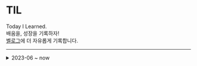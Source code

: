 # TIL

Today I Learned.  
배움을, 성장을 기록하자!  
[벨로그](https://velog.io/@kuronuma_daisy)에 더 자유롭게 기록합니다.


---  
<details>
<summary>2023-06 ~ now</summary>
<div markdown="1">       

# Category    

<details>
<summary>Android(with kotlin)</summary>
<div markdown="1">       

* TIL 2023-06-26 - [com.google.gson.stream.MalformedJsonException: Unterminated object at line 관련 에러](https://github.com/yndoo/TIL/blob/main/Android/com.google.gson.stream.MalformedJsonException%3A%20Unterminated%20object%20at%20line%20%EA%B4%80%EB%A0%A8%20%EC%97%90%EB%9F%AC.md)
* TIL 2023-07-01 - [Kotlin 기초 - 변수와 함수](https://github.com/yndoo/TIL/blob/main/Android/Kotlin%20%EA%B8%B0%EC%B4%88%20-%20%EB%B3%80%EC%88%98%EC%99%80%20%ED%95%A8%EC%88%98.md)
* TIL 2023-07-02 - [Kotlin 기초 - 조건문과 반복문](https://github.com/yndoo/TIL/blob/main/Android/Kotlin%20%EA%B8%B0%EC%B4%88%20-%20%EC%A1%B0%EA%B1%B4%EB%AC%B8%EA%B3%BC%20%EB%B0%98%EB%B3%B5%EB%AC%B8.md)
* TIL 2023-07-03 - [Kotlin 기초 - 클래스와 생성자](https://github.com/yndoo/TIL/blob/main/Android/Kotlin%20%EA%B8%B0%EC%B4%88%20-%20%ED%81%B4%EB%9E%98%EC%8A%A4%EC%99%80%20%EC%83%9D%EC%84%B1%EC%9E%90.md)
* TIL 2023-07-04 - [[Kotlin] 상속](https://github.com/yndoo/TIL/blob/main/Android/%5BKotlin%5D%20%EC%83%81%EC%86%8D.md)
* TIL 2023-07-05 - [비밀번호 확인 화면 구현](https://github.com/yndoo/AndroidPracticeProjects/tree/master/pw_view), [Android Studio 에러 기록"is translated here but not found in default locale" & "Unresolved reference: activity_main"](https://github.com/yndoo/TIL/blob/main/Android/Android%20Studio%20%EC%97%90%EB%9F%AC%20%22is%20translated%20here%20but%20not%20found%20in%20default%20locale%22%20%26%20%22Unresolved%20reference%3A%20activity_main%22.md)
* TIL 2023-07-07 - [Splash Screen 만들기(kotlin)](https://github.com/yndoo/TIL/blob/main/Android/Splash%20Screen%20%EB%A7%8C%EB%93%A4%EA%B8%B0(kotlin).md)
* TIL 2023-07-09 - [Retrofit2 통신](https://github.com/yndoo/TIL/blob/main/Android/Retrofit2%20%ED%86%B5%EC%8B%A0.md)
* TIL 2023-07-11 - [뷰 클래스와 화면 구성](https://github.com/yndoo/TIL/blob/main/Android/%EB%B7%B0%20%ED%81%B4%EB%9E%98%EC%8A%A4%EC%99%80%20%ED%99%94%EB%A9%B4%20%EA%B5%AC%EC%84%B1.md)
* TIL 2023-07-12 - [기본적인 뷰와 속성(작성 중)](https://velog.io/@kuronuma_daisy/android7)
* TIL 2023-07-14 - [뷰와 속성 예시 추가작성](https://github.com/yndoo/TIL/blob/main/Android/%EA%B8%B0%EB%B3%B8%EC%A0%81%EC%9D%B8%20%EB%B7%B0%EC%99%80%20%EC%86%8D%EC%84%B1.md)
* TIL 2023-07-16 - [Kotlin 데이터 종류 (작성 중)](https://github.com/yndoo/TIL/blob/main/Android/%5BKotlin%5D%20%EB%8D%B0%EC%9D%B4%ED%84%B0%20%EC%A2%85%EB%A5%98.md)
* TIL 2023-07-17 - [Kotlin 데이터 클래스 함수 내용 추가](https://github.com/yndoo/TIL/blob/main/Android/%5BKotlin%5D%20%EB%8D%B0%EC%9D%B4%ED%84%B0%20%EC%A2%85%EB%A5%98.md)
* TIL 2023-07-24 - [뷰 바인딩](https://github.com/yndoo/TIL/blob/main/Android/%EB%B7%B0%EB%B0%94%EC%9D%B8%EB%94%A9.md)
* TIL 2023-07-25 - [Kotlin 오브젝트 클래스 추가](https://github.com/yndoo/TIL/blob/main/Android/%5BKotlin%5D%20%EB%8D%B0%EC%9D%B4%ED%84%B0%20%EC%A2%85%EB%A5%98.md)
* TIL 2023-07-26 - [Koltin 컴패니언 클래스](https://github.com/yndoo/TIL/blob/main/Android/%5BKotlin%5D%20%EB%8D%B0%EC%9D%B4%ED%84%B0%20%EC%A2%85%EB%A5%98.md)
* TIL 2023-07-28 - [Kotlin 람다 함수 정리](https://github.com/yndoo/TIL/blob/main/Android/%5BKotlin%5D%20%EB%9E%8C%EB%8B%A4%20%ED%95%A8%EC%88%98%EC%99%80%20%EA%B3%A0%EC%B0%A8%20%ED%95%A8%EC%88%98.md)
* TIL 2023-07-29 - [Kotlin 람다 함수 마무리, 함수 타입](https://github.com/yndoo/TIL/blob/main/Android/%5BKotlin%5D%20%EB%9E%8C%EB%8B%A4%20%ED%95%A8%EC%88%98%EC%99%80%20%EA%B3%A0%EC%B0%A8%20%ED%95%A8%EC%88%98.md)
* TIL 2023-07-30 - [전화번호 키패드 구현](https://github.com/yndoo/AndroidPracticeProjects/tree/master/ch7_layout)
* TIL 2023-08-01 - [스톱워치 기능 구현](https://github.com/yndoo/AndroidPracticeProjects/tree/master/ch8_event), [패키지명 변경 방법 작성](https://github.com/yndoo/TIL/blob/main/Android/%EC%95%88%EB%93%9C%EB%A1%9C%EC%9D%B4%EB%93%9C%20%EC%8A%A4%ED%8A%9C%EB%94%94%EC%98%A4%20%ED%8C%A8%ED%82%A4%EC%A7%80%EB%AA%85%20%EB%B3%80%EA%B2%BD%20%EB%B0%A9%EB%B2%95.md)
* TIL 2023-08-02 - [스톱워치 기능, 뒤로 가기 버튼 이벤트 처리 설명](https://github.com/yndoo/AndroidPracticeProjects/blob/master/ch8_event/README.md)
* TIL 2023-08-05 - [Kotlin typelias 설명 추가](https://github.com/yndoo/TIL/blob/main/Android/%5BKotlin%5D%20%EB%9E%8C%EB%8B%A4%20%ED%95%A8%EC%88%98%EC%99%80%20%EA%B3%A0%EC%B0%A8%20%ED%95%A8%EC%88%98.md)
* TIL 2023-08-07 - [Kotlin 타입 생략, 고차 함수 설명 추가](https://github.com/yndoo/TIL/blob/main/Android/%5BKotlin%5D%20%EB%9E%8C%EB%8B%A4%20%ED%95%A8%EC%88%98%EC%99%80%20%EA%B3%A0%EC%B0%A8%20%ED%95%A8%EC%88%98.md)
* TIL 2023-08-10 - [[Android Studio] requires androidx support 에러 기록](https://github.com/yndoo/TIL/blob/main/Android/%5BAndroid%20Studio%5D%20requires%20androidx%20support%20%EC%97%90%EB%9F%AC.md)
* TIL 2023-08-11 - [[Android Studio] "failed to update status to complete haxm" 해결](https://github.com/yndoo/TIL/blob/main/Android/%5BAndroid%20Studio%5D%20%22failed%20to%20update%20status%20to%20complete%20haxm%22%20%ED%95%B4%EA%B2%B0.md)  
* TIL 2023-08-13 - [잭팟 주사위 앱 개발](https://github.com/yndoo/dice_app)
* TIL 2023-08-14 - [잭팟 주사위 앱 마무리 및 포스팅](https://github.com/yndoo/dice_app/blob/master/README.md)
* TIL 2023-08-16 - [명언 앱 개발](https://github.com/yndoo/GoodWordsApp)
* TIL 2023-08-17 - [랜덤 명언 앱, ListView, font 적용 기록](https://github.com/yndoo/TIL/blob/main/Android/%EB%9E%9C%EB%8D%A4%20%EB%AA%85%EC%96%B8%20%EC%95%B1%2C%20ListView%2C%20font%20%EC%A0%81%EC%9A%A9.md)
* TIL 2023-08-18 - [RecyclerView 리사이클러뷰, 클릭 이벤트 처리 기록](https://github.com/yndoo/recyclerview_ex)
* TIL 2023-08-19 - [setResult 등 활용 액티비티간 데이터 전송(랜덤 명업 앱Ver.2)](https://github.com/yndoo/GoodWordsApp/blob/master/README.md)
* TIL 2023-08-20 - [Koltin 널 안전성 연산자 기록](https://github.com/yndoo/TIL/blob/main/Android/%5BKotlin%5D%20%EB%84%90%20%EC%95%88%EC%A0%84%EC%84%B1%20(%3F%20.%3F%20%3F%3A%20!!%20%EC%97%B0%EC%82%B0%EC%9E%90).md)
* TIL 2023-08-21 - [가수별 노래 리스트 앱 개발 마무리](https://github.com/yndoo/trot_list)
* TIL 2023-08-22 - [Navigaion, Fragment 활용 포스팅](https://github.com/yndoo/trot_list/blob/master/README.md)
* TIL 2023-08-23 - [책읽고 인텐트 이해하기 - 인텐트 정리](https://github.com/yndoo/TIL/blob/main/Android/%EC%9D%B8%ED%85%90%ED%8A%B8%20%EC%9D%B4%ED%95%B4%ED%95%98%EA%B8%B0.md)
* TIL 2023-08-24 - [책읽고 인텐트 이해하기 - 엑스트라 데이터](https://github.com/yndoo/TIL/blob/main/Android/%EC%9D%B8%ED%85%90%ED%8A%B8%20%EC%9D%B4%ED%95%B4%ED%95%98%EA%B8%B0.md)
* TIL 2023-08-26 - [책읽고 인텐트 이해하기 - 화면 되돌리기](https://github.com/yndoo/TIL/blob/main/Android/%EC%9D%B8%ED%85%90%ED%8A%B8%20%EC%9D%B4%ED%95%B4%ED%95%98%EA%B8%B0.md)
* TIL 2023-08-27 - [Firebase 회원가입, 이메일 로그인, 익명 로그인](https://github.com/yndoo/firebase_login_test)
* TIL 2023-08-29 - [운동 메모 애플리케이션 제작, 구조도 작성](https://github.com/yndoo/DietMemoApp)
* TIL 2023-08-30 - [[Android] 아이템 모서리 둥글게 Radius](https://github.com/yndoo/TIL/blob/main/Android/%5BAndroid%5D%20%EC%95%84%EC%9D%B4%ED%85%9C%20%EB%AA%A8%EC%84%9C%EB%A6%AC%20%EB%91%A5%EA%B8%80%EA%B2%8C%20%EB%A7%8C%EB%93%A4%EA%B8%B0%20Radius.md)
* TIL 2023-09-03 - [운동 메모 앱 수정 - 식단 메모 기능 추가](https://github.com/yndoo/DietMemoApp/commit/7c52b29c2c3f5818196100118c2f75582876a37a)
* TIL 2023-09-04 - [운동 메모 앱 수정 - 프로필 세팅 UI 추가](https://github.com/yndoo/DietMemoApp/commit/112aa4fa7608cc059ae800a02cc015a8b7f83dd9)
* TIL 2023-09-05 - [영민이를 위한 운동 메모 앱 ver.2 완성!!](https://github.com/yndoo/DietMemoApp)

</div>
</details>

<details>
<summary>CS</summary>
<div markdown="1">       


* TIL 2023-06-29 - [가상 메모리와 스레싱](https://github.com/yndoo/TIL/blob/main/CS/%EA%B0%80%EC%83%81%20%EB%A9%94%EB%AA%A8%EB%A6%AC%EC%99%80%20%EC%8A%A4%EB%A0%88%EC%8B%B1.md)
* TIl 2023-07-03 - [정처기 실기 공부](https://github.com/yndoo/TIL/blob/main/CS/%EC%A0%95%EC%B2%98%EA%B8%B0%20%EC%8B%A4%EA%B8%B0%20%EA%B3%B5%EB%B6%80.md)
* TIL 2023-07-04 - [정처기 실기 정리 추가](https://github.com/yndoo/TIL/blob/main/CS/%EC%A0%95%EC%B2%98%EA%B8%B0%20%EC%8B%A4%EA%B8%B0%20%EA%B3%B5%EB%B6%80.md)
* TIL 2023-07-06 - [SQL(정처기 실기)](https://github.com/yndoo/TIL/blob/main/CS/SQL(%EC%A0%95%EC%B2%98%EA%B8%B0%20%EC%8B%A4%EA%B8%B0).md)
* TIL 2023-07-10 - [정처기 실기 정리 추가](https://github.com/yndoo/TIL/blob/main/CS/%EC%A0%95%EC%B2%98%EA%B8%B0%20%EC%8B%A4%EA%B8%B0%20%EA%B3%B5%EB%B6%80.md)
* TIL 2023-07-13 - [SQL 정리 추가](https://github.com/yndoo/TIL/blob/main/CS/SQL(%EC%A0%95%EC%B2%98%EA%B8%B0%20%EC%8B%A4%EA%B8%B0).md)
* TIL 2023-07-15 - [정처기 정리 추가(보안 공격 위주)](https://github.com/yndoo/TIL/blob/main/CS/%EC%A0%95%EC%B2%98%EA%B8%B0%20%EC%8B%A4%EA%B8%B0%20%EA%B3%B5%EB%B6%80.md)
* TIL 2023-07-19 - [정처기 암기법](https://github.com/yndoo/TIL/blob/main/CS/%EC%A0%95%EC%B2%98%EA%B8%B0%20%EC%8B%A4%EA%B8%B0%20%EC%95%94%EA%B8%B0%EB%B2%95.md)
* TIL 2023-07-20 - [정처기 암기법 추가](https://github.com/yndoo/TIL/blob/main/CS/%EC%A0%95%EC%B2%98%EA%B8%B0%20%EC%8B%A4%EA%B8%B0%20%EC%95%94%EA%B8%B0%EB%B2%95.md)
* TIL 2023-07-21 - [정처기-암호화 알고리즘](https://velog.io/@kuronuma_daisy/%EC%95%94%ED%98%B8%ED%99%94-%EC%95%8C%EA%B3%A0%EB%A6%AC%EC%A6%98)
* TIL 2023-07-22 - [프로세스 스케줄링](https://github.com/yndoo/TIL/blob/main/CS/%ED%94%84%EB%A1%9C%EC%84%B8%EC%8A%A4%20%EC%8A%A4%EC%BC%80%EC%A4%84%EB%A7%81.md)

</div>
</details>

<details>
<summary>알고리즘에 대하여(포스팅)</summary>
<div markdown="1">      
 
* TIL 2023-06-28 - [Python3 Tips : 유용했던 내장함수, 자료구조 정리](https://github.com/yndoo/TIL/blob/main/Python/Python%20Tips%20%EB%AA%A8%EC%9D%8C.md)
* TIl 2023-08-08 - [N-Queens 문제 이해, 풀이(Python, C++)](https://github.com/yndoo/TIL/blob/main/%EC%95%8C%EA%B3%A0%EB%A6%AC%EC%A6%98/N-Queens%20%EB%AC%B8%EC%A0%9C%20%EC%9D%B4%ED%95%B4%2C%20%ED%92%80%EC%9D%B4(Python%2C%20C%2B%2B).md)
* TIL 2023-08-09 - [C++ 문자열 Split](https://github.com/yndoo/TIL/blob/main/%EC%95%8C%EA%B3%A0%EB%A6%AC%EC%A6%98/C%2B%2B%20%EB%AC%B8%EC%9E%90%EC%97%B4%20split()%20%EA%B5%AC%ED%98%84.md)
* TIL 2023-08-12 - [C++ sort, priority_queue 기록](https://github.com/yndoo/TIL/blob/main/%EC%95%8C%EA%B3%A0%EB%A6%AC%EC%A6%98/%5BC%2B%2B%5D%20sort%2C%20prioruty_queue%20%EA%B8%B0%EB%A1%9D.md)

</div>
</details>

<details>
<summary>Algorithm 문제(코드)</summary>
<div markdown="1">       
 

### baekjoon online judge  
  * TIL 2023-06-27 - [백준13335](https://github.com/yndoo/algorithm-study/tree/main/%EB%B0%B1%EC%A4%80/Silver/13335.%E2%80%85%ED%8A%B8%EB%9F%AD)
  * TIL 2023-06-29 - [백준16967](https://github.com/yndoo/algorithm-study/tree/main/%EB%B0%B1%EC%A4%80/Silver/16967.%E2%80%85%EB%B0%B0%EC%97%B4%E2%80%85%EB%B3%B5%EC%9B%90%ED%95%98%EA%B8%B0)
  * TIL 2023-07-27 - 백트래킹 세 문제 [백준N-Queen](https://github.com/yndoo/algorithm-study/tree/main/%EB%B0%B1%EC%A4%80/Gold/9663.%E2%80%85N%EF%BC%8DQueen), [백준 N과 M(3)](https://github.com/yndoo/algorithm-study/tree/main/%EB%B0%B1%EC%A4%80/Silver/15651.%E2%80%85N%EA%B3%BC%E2%80%85M%E2%80%85%EF%BC%883%EF%BC%89), [백준 N과 M(4)](https://github.com/yndoo/algorithm-study/tree/main/%EB%B0%B1%EC%A4%80/Silver/15652.%E2%80%85N%EA%B3%BC%E2%80%85M%E2%80%85%EF%BC%884%EF%BC%89)
  * TIL 2023-08-03 - [2468 안전 영역](https://github.com/yndoo/algorithm-study/tree/main/%EB%B0%B1%EC%A4%80/Silver/2468.%E2%80%85%EC%95%88%EC%A0%84%E2%80%85%EC%98%81%EC%97%AD)
  * TIL 2023-08-06 - DP 두 문제 [12865 평범한 배낭](https://github.com/yndoo/algorithm-study/tree/main/%EB%B0%B1%EC%A4%80/Gold/12865.%E2%80%85%ED%8F%89%EB%B2%94%ED%95%9C%E2%80%85%EB%B0%B0%EB%82%AD), [10844 쉬운 계단 수](https://github.com/yndoo/algorithm-study/tree/main/%EB%B0%B1%EC%A4%80/Silver/10844.%E2%80%85%EC%89%AC%EC%9A%B4%E2%80%85%EA%B3%84%EB%8B%A8%E2%80%85%EC%88%98)
  * TIL 2023-08-28 - [틱택토](https://github.com/yndoo/algorithm-study/tree/main/%EB%B0%B1%EC%A4%80/Gold/7682.%E2%80%85%ED%8B%B1%ED%83%9D%ED%86%A0), [문자열 게임2](https://github.com/yndoo/algorithm-study/blob/main/%EB%B0%B1%EC%A4%80/Gold/20437.%E2%80%85%EB%AC%B8%EC%9E%90%EC%97%B4%E2%80%85%EA%B2%8C%EC%9E%84%E2%80%852/README.md)
  * TIL 2023-08-31 - [알파벳](https://github.com/yndoo/algorithm-study/tree/main/%EB%B0%B1%EC%A4%80/Gold/1987.%E2%80%85%EC%95%8C%ED%8C%8C%EB%B2%B3), [동전 2](https://github.com/yndoo/algorithm-study/tree/main/%EB%B0%B1%EC%A4%80/Gold/2294.%E2%80%85%EB%8F%99%EC%A0%84%E2%80%852)
  * TIL 2023-09-02 - DP 유형복습 및 풀이(너무 어렵다..😭) [내려가기](https://github.com/yndoo/algorithm-study/tree/main/%EB%B0%B1%EC%A4%80/Gold/2096.%E2%80%85%EB%82%B4%EB%A0%A4%EA%B0%80%EA%B8%B0), [스티커](https://github.com/yndoo/algorithm-study/tree/main/%EB%B0%B1%EC%A4%80/Silver/9465.%E2%80%85%EC%8A%A4%ED%8B%B0%EC%BB%A4)
  * TIL 2023-09-04 - DP 타일링 공부.. 및 풀이 [타일채우기](https://github.com/yndoo/algorithm-study/tree/main/%EB%B0%B1%EC%A4%80/Gold/2133.%E2%80%85%ED%83%80%EC%9D%BC%E2%80%85%EC%B1%84%EC%9A%B0%EA%B8%B0), [암호코드](https://github.com/yndoo/algorithm-study/tree/main/%EB%B0%B1%EC%A4%80/Gold/2011.%E2%80%85%EC%95%94%ED%98%B8%EC%BD%94%EB%93%9C)
    
    
### Programmers
  * TIL 2023-07-26 - [n진수 게임](https://github.com/yndoo/algorithm-study/tree/main/%ED%94%84%EB%A1%9C%EA%B7%B8%EB%9E%98%EB%A8%B8%EC%8A%A4/lv2/17687.%E2%80%85%EF%BC%BB3%EC%B0%A8%EF%BC%BD%E2%80%85n%EC%A7%84%EC%88%98%E2%80%85%EA%B2%8C%EC%9E%84)
  * TIL 2023-07-31 - [더 맵게](https://github.com/yndoo/algorithm-study/tree/main/%ED%94%84%EB%A1%9C%EA%B7%B8%EB%9E%98%EB%A8%B8%EC%8A%A4/lv2/42626.%E2%80%85%EB%8D%94%E2%80%85%EB%A7%B5%EA%B2%8C), [하노이의 탑](https://github.com/yndoo/algorithm-study/tree/main/%ED%94%84%EB%A1%9C%EA%B7%B8%EB%9E%98%EB%A8%B8%EC%8A%A4/lv2/12946.%E2%80%85%ED%95%98%EB%85%B8%EC%9D%B4%EC%9D%98%E2%80%85%ED%83%91), [오픈채팅방](https://github.com/yndoo/algorithm-study/tree/main/%ED%94%84%EB%A1%9C%EA%B7%B8%EB%9E%98%EB%A8%B8%EC%8A%A4/lv2/42888.%E2%80%85%EC%98%A4%ED%94%88%EC%B1%84%ED%8C%85%EB%B0%A9)

### 소프티어
  * TIL 2023-08-03 - [장애물 인식 프로그램](https://github.com/yndoo/algorithm-study/tree/main/%EC%86%8C%ED%94%84%ED%8B%B0%EC%96%B4/%EC%9E%A5%EC%95%A0%EB%AC%BC%20%EC%9D%B8%EC%8B%9D%20%ED%94%84%EB%A1%9C%EA%B7%B8%EB%9E%A8)
  * TIL 2023-08-04 - Level 2 세 문제 [비밀 메뉴](https://github.com/yndoo/algorithm-study/tree/main/%EC%86%8C%ED%94%84%ED%8B%B0%EC%96%B4/%EB%B9%84%EB%B0%80%20%EB%A9%94%EB%89%B4), [회의실 예약](https://github.com/yndoo/algorithm-study/tree/main/%EC%86%8C%ED%94%84%ED%8B%B0%EC%96%B4/%ED%9A%8C%EC%9D%98%EC%8B%A4%20%EC%98%88%EC%95%BD), [지도 자동 구축](https://github.com/yndoo/algorithm-study/tree/main/%EC%86%8C%ED%94%84%ED%8B%B0%EC%96%B4/%EC%A7%80%EB%8F%84%20%EC%9E%90%EB%8F%99%20%EA%B5%AC%EC%B6%95)

</div>
</details>

<details>
<summary>ETC</summary>
<div markdown="1">       

* TIL 2023-06-22 - [Postman MockServer & 백준1655](https://github.com/yndoo/TIL/blob/main/Postman/Postman%20MockServer.md)
* TIL 2023-06-30 - [현대모비스 알고리즘 경진대회 예선 참가](https://velog.io/@kuronuma_daisy/23%EB%85%84-%ED%98%84%EB%8C%80%EB%AA%A8%EB%B9%84%EC%8A%A4-%EC%95%8C%EA%B3%A0%EB%A6%AC%EC%A6%98-%EA%B2%BD%EC%A7%84%EB%8C%80%ED%9A%8C-%EC%98%88%EC%84%A0-%ED%9B%84%EA%B8%B0) & 프로그래머스 SQL 1레벨 6문제
* TIL 2023-07-08 - [시험 후기](https://velog.io/@kuronuma_daisy/TIL-2023-07-08)
* TIL 2023-07-18 - [일기 TIL](https://velog.io/@kuronuma_daisy/%EC%9D%BC%EA%B8%B0)
* TIL 2023-07-23 - [정처기 시험 후기](https://velog.io/@kuronuma_daisy/%EC%A0%95%EB%B3%B4%EC%B2%98%EB%A6%AC%EA%B8%B0%EC%82%AC-%EC%8B%A4%EA%B8%B0-%ED%9B%84%EA%B8%B0)

</div>
</details>



</div>
</details>
